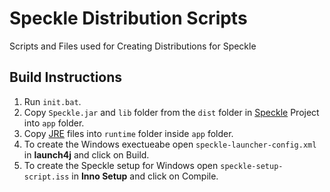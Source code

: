 # Speckle Distribution Scripts
Scripts and Files used for Creating Distributions for Speckle

## Build Instructions
1. Run `init.bat`.
2. Copy `Speckle.jar` and `lib` folder from the `dist` folder in [Speckle](https://github.com/Astralsphere-Arts/Speckle) Project into `app` folder.
3. Copy [JRE](https://github.com/AdoptOpenJDK/openjdk16-binaries/releases/download/jdk-16.0.1%2B9_openj9-0.26.0/OpenJDK16U-jre_x64_windows_openj9_16.0.1_9_openj9-0.26.0.zip) files into `runtime` folder inside `app` folder.
4. To create the Windows exectueabe open `speckle-launcher-config.xml` in **launch4j** and click on Build.
5. To create the Speckle setup for Windows open `speckle-setup-script.iss` in **Inno Setup** and click on Compile.
